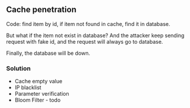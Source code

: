 ## Cache penetration

Code: find item by id,
if item not found in cache, 
find it in database.

But what if the item not exist in database?
And the attacker keep sending request with fake id,
and the request will always go to database.

Finally, the database will be down.

### Solution

* Cache empty value
* IP blacklist
* Parameter verification
* Bloom Filter - todo

